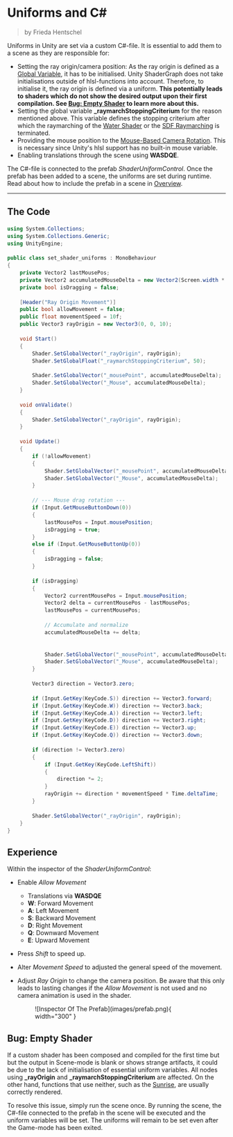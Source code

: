 <div class="container">
    <h1 class="main-heading">Uniforms and C#</h1>
    <blockquote class="author">by Frieda Hentschel</blockquote>
</div>

Uniforms in Unity are set via a custom C#-file. It is essential to add them to a scene as they are responsible for:

- Setting the ray origin/camera position: As the ray origin is defined as a [Global Variable](globalVariables.md), it has to be initialised. Unity ShaderGraph does not take initialisations outside of hlsl-functions into account. Therefore, to initialise it, the ray origin is defined via a uniform. **This potentially leads to shaders which do not show the desired output upon their first compilation. See [Bug: Empty Shader](#bug-empty-shader) to learn more about this.**
- Setting the global variable **_raymarchStoppingCriterium** for the reason mentioned above. This variable defines the stopping criterium after which the raymarching of the [Water Shader](water/waterSurface.md) or the [SDF Raymarching](sdfs/raymarching.md) is terminated. 
- Providing the mouse position to the [Mouse-Based Camera Rotation](camera/mouseBasedMovement.md). This is necessary since Unity's hlsl support has no built-in mouse variable.
- Enabling translations through the scene using **WASDQE**.  

The C#-file is connected to the prefab *ShaderUniformControl*. Once the prefab has been added to a scene, the uniforms are set during runtime. Read about how to include the prefab in a scene in [Overview](../unity.md).

---

## The Code

``` cs
using System.Collections;
using System.Collections.Generic;
using UnityEngine;

public class set_shader_uniforms : MonoBehaviour
{
    private Vector2 lastMousePos;
    private Vector2 accumulatedMouseDelta = new Vector2(Screen.width * 0.5f, Screen.height * 0.5f);
    private bool isDragging = false;

    [Header("Ray Origin Movement")]
    public bool allowMovement = false;
    public float movementSpeed = 10f;
    public Vector3 rayOrigin = new Vector3(0, 0, 10);

    void Start()
    {
        Shader.SetGlobalVector("_rayOrigin", rayOrigin);
        Shader.SetGlobalFloat("_raymarchStoppingCriterium", 50);

        Shader.SetGlobalVector("_mousePoint", accumulatedMouseDelta);
        Shader.SetGlobalVector("_Mouse", accumulatedMouseDelta);
    }

    void onValidate()
    {
        Shader.SetGlobalVector("_rayOrigin", rayOrigin);
    }

    void Update()
    {
        if (!allowMovement)
        {
            Shader.SetGlobalVector("_mousePoint", accumulatedMouseDelta);
            Shader.SetGlobalVector("_Mouse", accumulatedMouseDelta);
        }

        // --- Mouse drag rotation ---
        if (Input.GetMouseButtonDown(0))
        {
            lastMousePos = Input.mousePosition;
            isDragging = true;
        }
        else if (Input.GetMouseButtonUp(0))
        {
            isDragging = false;
        }

        if (isDragging)
        {
            Vector2 currentMousePos = Input.mousePosition;
            Vector2 delta = currentMousePos - lastMousePos;
            lastMousePos = currentMousePos;

            // Accumulate and normalize
            accumulatedMouseDelta += delta;


            Shader.SetGlobalVector("_mousePoint", accumulatedMouseDelta);
            Shader.SetGlobalVector("_Mouse", accumulatedMouseDelta);
        }

        Vector3 direction = Vector3.zero;

        if (Input.GetKey(KeyCode.S)) direction += Vector3.forward;
        if (Input.GetKey(KeyCode.W)) direction += Vector3.back;
        if (Input.GetKey(KeyCode.A)) direction += Vector3.left;
        if (Input.GetKey(KeyCode.D)) direction += Vector3.right;
        if (Input.GetKey(KeyCode.E)) direction += Vector3.up;
        if (Input.GetKey(KeyCode.Q)) direction += Vector3.down;

        if (direction != Vector3.zero)
        {
            if (Input.GetKey(KeyCode.LeftShift))
            {
                direction *= 2;
            }
            rayOrigin += direction * movementSpeed * Time.deltaTime;
        }

        Shader.SetGlobalVector("_rayOrigin", rayOrigin);
    }
}
```

## Experience

Within the inspector of the *ShaderUniformControl*:

- Enable *Allow Movement*
    - Translations via **WASDQE**
    - **W**: Forward Movement
    - **A**: Left Movement
    - **S**: Backward Movement
    - **D**: Right Movement
    - **Q**: Downward Movement
    - **E**: Upward Movement
- Press *Shift* to speed up.
- Alter *Movement Speed* to adjusted the general speed of the movement. 
- Adjust *Ray Origin* to change the camera position. Be aware that this only leads to lasting changes if the *Allow Movement* is not used and no camera animation is used in the shader.

    <figure markdown="span">
        ![Inspector Of The Prefab](images/prefab.png){ width="300" }
    </figure>

## Bug: Empty Shader

If a custom shader has been composed and compiled for the first time but but the output in Scene-mode is blank or shows strange artifacts, it could be due to the lack of initialisation of essential uniform variables. All nodes using **_rayOrigin** and **_raymarchStoppingCriterium** are affected. On the other hand, functions that use neither, such as the [Sunrise](lighting/sunriseLight.md), are usually correctly rendered. 

To resolve this issue, simply run the scene once. By running the scene, the C#-file connected to the prefab in the scene will be executed and the uniform variables will be set. The uniforms will remain to be set even after the Game-mode has been exited.